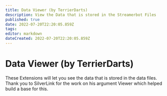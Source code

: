 ```yaml
---
title: Data Viewer (by TerrierDarts)
description: View the Data that is stored in the Streamerbot Files
published: true
date: 2022-07-20T22:20:05.859Z
tags: 
editor: markdown
dateCreated: 2022-07-20T22:20:05.859Z
---
```


# Data Viewer (by TerrierDarts)

These Extensions will let you see the data that is stored in the data files. Thank you to SilverLink for the work on his argument Viewer which helped build a base for this.